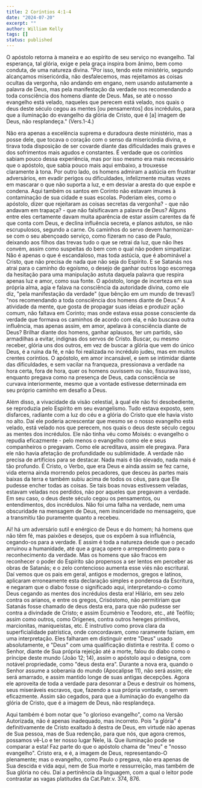 ```yaml
---
title: 2 Coríntios 4:1-4
date: "2024-07-20"
excerpt: ""
author: William Kelly
tags: []
status: published
---
```


O apóstolo retorna à maneira e ao espírito de seu serviço no evangelho.
Tal esperança, tal glória, exige e pela graça inspira bom ânimo, bem
como conduta, de uma natureza divina. \"Por isso, tendo este ministério,
segundo alcançamos misericórdia, não desfalecemos, mas rejeitamos as
coisas ocultas da vergonha, não andando em engano, nem usando
astutamente a palavra de Deus, mas pela manifestação da verdade nos
recomendando a toda consciência dos homens diante de Deus. Mas, se até o
nosso evangelho está velado, naqueles que perecem está velado, nos quais
o deus deste século cegou as mentes \[ou pensamentos\] dos incrédulos,
para que a iluminação do evangelho da glória de Cristo, que é \[a\]
imagem de Deus, não resplandeça.\" (Vers.1-4.)

Não era apenas a excelência suprema e duradoura deste ministério, mas a
posse dele, que tocava o coração com o senso da misericórdia divina, e
tirava toda disposição de ser covarde diante das dificuldades mais
graves e dos sofrimentos mais agudos e constantes. É verdade que os
coríntios sabiam pouco dessa experiência, mas por isso mesmo era mais
necessário que o apóstolo, que sabia pouco mais aqui embaixo, a
trouxesse claramente à tona. Por outro lado, os homens admiram a astúcia
em frustrar adversários, em evadir perigos ou dificuldades, infelizmente
muitas vezes em mascarar o que não suporta a luz, e em desviar a aresta
do que expõe e condena. Aqui também os santos em Corinto não estavam
imunes à contaminação de sua cidade e suas escolas. Poderiam eles, como
o apóstolo, dizer que rejeitaram as coisas secretas da vergonha? - que
não andavam em trapaça? - que não falsificavam a palavra de Deus? Alguns
entre eles certamente davam muita aparência de estar assim carentes da
fé que conta com Deus, e declina influência secreta, e planos astutos,
se não escrupulosos, segundo a carne. Os caminhos do servo devem
harmonizar-se com o seu abençoado serviço, como fizeram no caso de
Paulo, deixando aos filhos das trevas tudo o que se retrai da luz, que
não lhes convém, assim como suspeitas do bem com o qual não podem
simpatizar. Não é apenas o que é escandaloso, mas toda astúcia, que é
abominável a Cristo, que não precisa de nada que não seja do Espírito. E
se Satanás nos atrai para o caminho do egoísmo, o desejo de ganhar
outros logo escorrega da hesitação para uma manipulação astuta daquela
palavra que respira apenas luz e amor, como sua fonte. O apóstolo, longe
de incerteza em sua própria alma, agia e falava na consciência da
autoridade divina, como ele diz, \"pela manifestação da verdade\" (que
bênção em um mundo de trevas!) \"nos recomendando a toda consciência dos
homens diante de Deus.\" A atividade da mente, que gosta de propagar
suas ideias e produzir ação comum, não faltava em Corinto; mas onde
estava essa posse consciente da verdade que formava os caminhos de
acordo com ela, e não buscava outra influência, mas apenas assim, em
amor, apelava à consciência diante de Deus? Brilhar diante dos homens,
ganhar aplausos, ter um partido, são armadilhas a evitar, indignas dos
servos de Cristo. Buscar, ou mesmo receber, glória uns dos outros, em
vez de buscar a glória que vem do único Deus, é a ruína da fé, e não foi
realizada no incrédulo judeu, mas em muitos crentes coríntios. O
apóstolo, em amor incansável, e sem se intimidar diante das
dificuldades, e sem vacilar na franqueza, pressionava a verdade na hora
certa, fora de hora, quer os homens ouvissem ou não, fissurava isso,
enquanto pregava como na presença de Deus, cada consciência se curvava
interiormente, mesmo que a vontade estivesse determinada em seu próprio
caminho em desafio a Deus.

Além disso, a vivacidade da visão celestial, à qual ele não foi
desobediente, se reproduzia pelo Espírito em seu evangelismo. Tudo
estava exposto, sem disfarces, radiante com a luz do céu e a glória do
Cristo que ele havia visto no alto. Daí ele poderia acrescentar que
mesmo se o nosso evangelho está velado, está velado nos que perecem, nos
quais o deus deste século cegou as mentes dos incrédulos. Ele não tinha
véu como Moisés: o evangelho o repudia eficazmente - pelo menos o
evangelho como ele e seus companheiros o pregavam. Como ele acreditava,
assim ele pregava. Para ele não havia afetação de profundidade ou
sublimidade. A verdade não precisa de artifícios para se destacar. Nada
mais é tão elevado, nada mais é tão profundo. É Cristo, o Verbo, que era
Deus e ainda assim se fez carne, vida eterna ainda morrendo pelos
pecadores, que desceu às partes mais baixas da terra e também subiu
acima de todos os céus, para que Ele pudesse encher todas as coisas. Se
tais boas novas estivessem veladas, estavam veladas nos perdidos, não
por aqueles que pregavam a verdade. Em seu caso, o deus deste século
cegou os pensamentos, ou entendimentos, dos incrédulos. Não foi uma
falha na verdade, nem uma obscuridade na mensagem de Deus, nem
insinceridade no mensageiro, que a transmitiu tão puramente quanto a
recebeu.

Ai! há um adversário sutil e enérgico de Deus e do homem; há homens que
não têm fé, mas paixões e desejos, que os expõem à sua influência,
cegando-os para a verdade. E assim é toda a natureza desde que o pecado
arruinou a humanidade, até que a graça opere o arrependimento para o
reconhecimento da verdade. Mas os homens que são fracos em reconhecer o
poder do Espírito são propensos a ser lentos em perceber as obras de
Satanás; e o zelo contencioso aumenta esse viés não escritural. Daí
vemos que os pais em geral, antigos e modernos, gregos e latinos,
aplicaram erroneamente esta declaração simples e ponderosa da Escritura,
e negaram que o diabo fosse o significado aqui, interpretando-o como
Deus cegando as mentes dos incrédulos desta era! Hilário, em seu zelo
contra os arianos, e entre os gregos, Crisóstomo, não permitiriam que
Satanás fosse chamado de deus desta era, para que não pudesse ser contra
a divindade de Cristo; e assim Ecumênio e Teodoro, etc., até Teófilo;
assim como outros, como Orígenes, contra outros hereges primitivos,
marcionitas, maniqueístas, etc. É instrutivo como prova clara da
superficialidade patrística, onde concordavam, como raramente faziam, em
uma interpretação. Eles falharam em distinguir entre \"Deus\" usado
absolutamente, e \"Deus\" com uma qualificação distinta e restrita. E
como o Senhor, diante de Sua própria rejeição até a morte, falou do
diabo como o príncipe deste mundo (João 12; 14), assim o apóstolo aqui o
designa, com notável propriedade, como \"deus desta era\". Durante a
nova era, quando o Senhor assume a soberania do mundo (Apocalipse 11),
não será assim; ele será amarrado, e assim mantido longe de suas antigas
decepções. Agora ele aproveita de toda a verdade para desonrar a Deus e
destruir os homens, seus miseráveis escravos, que, fazendo a sua própria
vontade, o servem eficazmente. Assim são cegados, para que a iluminação
do evangelho da glória de Cristo, que é a imagem de Deus, não
resplandeça.

Aqui também é bom notar que \"o glorioso evangelho\", como na Versão
Autorizada, não é apenas inadequado, mas incorreto. Pois \"a glória\" é
definitivamente de Cristo exaltado à destra de Deus, em virtude não
apenas de Sua pessoa, mas de Sua redenção, para que nós, que agora
cremos, possamos vê-Lo e ter nosso lugar Nele, lá. Que iluminação pode
se comparar a esta! Faz parte do que o apóstolo chama de \"meu\" e
\"nosso evangelho\". Cristo era, e é, a imagem de Deus, representando-O
plenamente; mas o evangelho, como Paulo o pregava, não era apenas de Sua
descida e vida aqui, nem de Sua morte e ressurreição, mas também de Sua
glória no céu. Daí a pertinência da linguagem, com a qual o leitor pode
contrastar as vagas platitudes da Cat.Patr.v. 374, 876.
